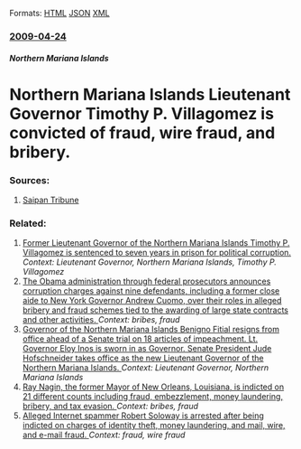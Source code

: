 
Formats: [HTML](/news/2009/04/24/northern-mariana-islands-lieutenant-governor-timothy-p-villagomez-is-convicted-of-fraud-wire-fraud-and-bribery.html)  [JSON](/news/2009/04/24/northern-mariana-islands-lieutenant-governor-timothy-p-villagomez-is-convicted-of-fraud-wire-fraud-and-bribery.json)  [XML](/news/2009/04/24/northern-mariana-islands-lieutenant-governor-timothy-p-villagomez-is-convicted-of-fraud-wire-fraud-and-bribery.xml)  

### [2009-04-24](/news/2009/04/24/index.md)

##### Northern Mariana Islands
#  Northern Mariana Islands Lieutenant Governor Timothy P. Villagomez is convicted of fraud, wire fraud, and bribery. 




### Sources:

1. [Saipan Tribune](http://www.saipantribune.com/newsstory.aspx?newsID=89717&cat=1)

### Related:

1. [ Former Lieutenant Governor of the Northern Mariana Islands Timothy P. Villagomez is sentenced to seven years in prison for political corruption. ](/news/2009/08/5/former-lieutenant-governor-of-the-northern-mariana-islands-timothy-p-villagomez-is-sentenced-to-seven-years-in-prison-for-political-corrup.md) _Context: Lieutenant Governor, Northern Mariana Islands, Timothy P. Villagomez_
2. [The Obama administration through federal prosecutors announces corruption charges against nine defendants, including a former close aide to New York Governor Andrew Cuomo, over their roles in alleged bribery and fraud schemes tied to the awarding of large state contracts and other activities. ](/news/2016/09/22/the-obama-administration-through-federal-prosecutors-announces-corruption-charges-against-nine-defendants-including-a-former-close-aide-to.md) _Context: bribes, fraud_
3. [Governor of the Northern Mariana Islands Benigno Fitial resigns from office ahead of a Senate trial on 18 articles of impeachment. Lt. Governor Eloy Inos is sworn in as Governor. Senate President Jude Hofschneider takes office as the new Lieutenant Governor of the Northern Mariana Islands. ](/news/2013/02/20/governor-of-the-northern-mariana-islands-benigno-fitial-resigns-from-office-ahead-of-a-senate-trial-on-18-articles-of-impeachment-lt-gover.md) _Context: Lieutenant Governor, Northern Mariana Islands_
4. [Ray Nagin, the former Mayor of New Orleans, Louisiana, is indicted on 21 different counts including fraud, embezzlement, money laundering, bribery, and tax evasion. ](/news/2013/01/18/ray-nagin-the-former-mayor-of-new-orleans-louisiana-is-indicted-on-21-different-counts-including-fraud-embezzlement-money-laundering-b.md) _Context: bribes, fraud_
5. [ Alleged Internet spammer Robert Soloway is arrested after being indicted on charges of identity theft, money laundering, and mail, wire, and e-mail fraud. ](/news/2007/05/31/alleged-internet-spammer-robert-soloway-is-arrested-after-being-indicted-on-charges-of-identity-theft-money-laundering-and-mail-wire-an.md) _Context: fraud, wire fraud_
